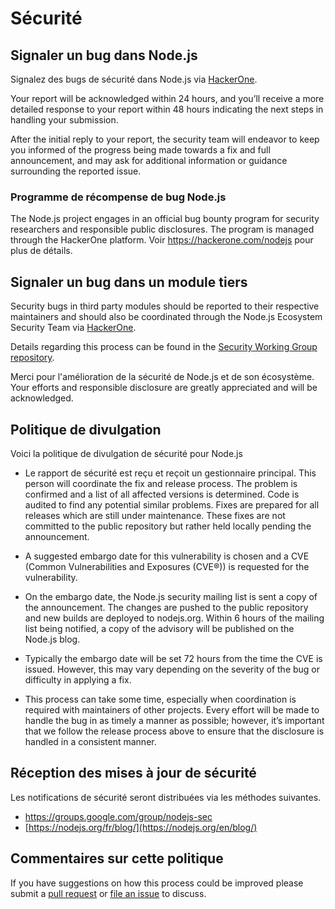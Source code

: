 # Sécurité

## Signaler un bug dans Node.js

Signalez des bugs de sécurité dans Node.js via [HackerOne](https://hackerone.com/nodejs).

Your report will be acknowledged within 24 hours, and you’ll receive a more detailed response to your report within 48 hours indicating the next steps in handling your submission.

After the initial reply to your report, the security team will endeavor to keep you informed of the progress being made towards a fix and full announcement, and may ask for additional information or guidance surrounding the reported issue.

### Programme de récompense de bug Node.js

The Node.js project engages in an official bug bounty program for security researchers and responsible public disclosures.  The program is managed through the HackerOne platform. Voir <https://hackerone.com/nodejs> pour plus de détails.

## Signaler un bug dans un module tiers

Security bugs in third party modules should be reported to their respective maintainers and should also be coordinated through the Node.js Ecosystem Security Team via [HackerOne](https://hackerone.com/nodejs-ecosystem).

Details regarding this process can be found in the [Security Working Group repository](https://github.com/nodejs/security-wg/blob/HEAD/processes/third_party_vuln_process.md).

Merci pour l'amélioration de la sécurité de Node.js et de son écosystème. Your efforts and responsible disclosure are greatly appreciated and will be acknowledged.

## Politique de divulgation

Voici la politique de divulgation de sécurité pour Node.js

* Le rapport de sécurité est reçu et reçoit un gestionnaire principal. This person will coordinate the fix and release process. The problem is confirmed and a list of all affected versions is determined. Code is audited to find any potential similar problems. Fixes are prepared for all releases which are still under maintenance. These fixes are not committed to the public repository but rather held locally pending the announcement.

* A suggested embargo date for this vulnerability is chosen and a CVE (Common Vulnerabilities and Exposures (CVE®)) is requested for the vulnerability.

* On the embargo date, the Node.js security mailing list is sent a copy of the announcement. The changes are pushed to the public repository and new builds are deployed to nodejs.org. Within 6 hours of the mailing list being notified, a copy of the advisory will be published on the Node.js blog.

* Typically the embargo date will be set 72 hours from the time the CVE is issued. However, this may vary depending on the severity of the bug or difficulty in applying a fix.

* This process can take some time, especially when coordination is required with maintainers of other projects. Every effort will be made to handle the bug in as timely a manner as possible; however, it’s important that we follow the release process above to ensure that the disclosure is handled in a consistent manner.

## Réception des mises à jour de sécurité

Les notifications de sécurité seront distribuées via les méthodes suivantes.

* <https://groups.google.com/group/nodejs-sec>
* [https://nodejs.org/fr/blog/](https://nodejs.org/en/blog/)

## Commentaires sur cette politique

If you have suggestions on how this process could be improved please submit a [pull request](https://github.com/nodejs/nodejs.org) or [file an issue](https://github.com/nodejs/security-wg/issues/new) to discuss.
